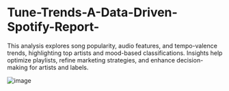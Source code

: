 # Tune-Trends-A-Data-Driven-Spotify-Report-
This analysis explores song popularity, audio features, and tempo-valence trends, highlighting top artists and mood-based classifications. Insights help optimize playlists, refine marketing strategies, and enhance decision-making for artists and labels.

![image](https://github.com/user-attachments/assets/4c14e447-e77a-481c-9d58-02548f1e503e)




